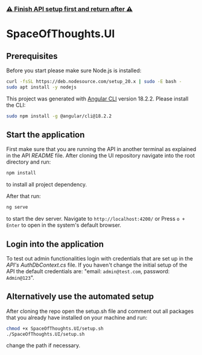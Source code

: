 
### [:warning: Finish API setup first and return after :warning:](https://github.com/jfauser1395/SpaceOfThoughts.API)

# SpaceOfThoughts.UI

## Prerequisites

Before you start please make sure Node.js is installed:

```sh
curl -fsSL https://deb.nodesource.com/setup_20.x | sudo -E bash -
sudo apt install -y nodejs
```

This project was generated with [Angular CLI](https://github.com/angular/angular-cli) version 18.2.2.
Please install the CLI:

```sh
sudo npm install -g @angular/cli@18.2.2
```

## Start the application

First make sure that you are running the API in another terminal as explained in the API *README* file. After cloning the UI repository navigate into the root directory and run:

 ```sh 
 npm install
 ```
to install all project dependency. 

After that run: 

```sh
ng serve
``` 
to start the dev server. Navigate to `http://localhost:4200/` or Press `o + Enter` to open in the system's default browser.

## Login into the application

To test out admin functionalities login with credentials that are set up in the *API's AuthDbContext.cs* file. If you haven't change the initial setup of the API the default credentials are: "email: `admin@test.com`, password: `Admin@123`".

## Alternatively use the automated setup

After cloning the repo open the setup.sh file and comment out all packages that you already have installed on your machine and run:

 ```sh 
chmod +x SpaceOfThoughts.UI/setup.sh
./SpaceOfThoughts.UI/setup.sh
 ```
 change the path if necessary.